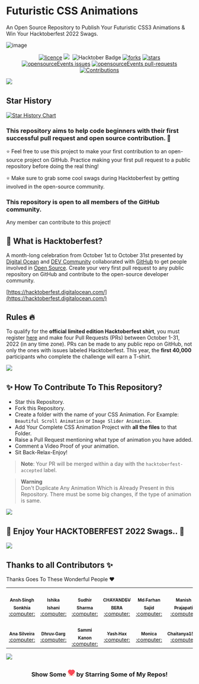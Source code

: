 # Futuristic CSS Animations
An Open Source Repository to Publish Your Futuristic CSS3 Animations & Win Your Hacktoberfest 2022 Swags.

![image](https://user-images.githubusercontent.com/70385488/192114009-0830321a-d227-4a4d-8411-6c03b54d7ce6.png)

<div align="center">

<!--[![Open Source Love](https://firstcontributions.github.io/open-source-badges/badges/open-source-v1/open-source.svg)](https://github.com/AnshSinghSonkhia/Coding-Keyboard-Shortcuts) -->
<!--<img src="https://img.shields.io/static/v1?label=%E2%AD%90&message=If%20Useful&style=style=flat&color=BC4E99" alt="Star Badge"/>-->

<a href="https://github.com/AnshSinghSonkhia/Futuristic-CSS-Animations/blob/master/LICENSE" target="blank"><img src="https://img.shields.io/github/license/AnshSinghSonkhia/Futuristic-CSS-Animations?style=flat" alt="licence"/></a>
![](https://img.shields.io/badge/-Good_First_Issue-blue?style=flat&logo=&logoColor=black)&nbsp;
<img src="https://img.shields.io/badge/Hacktoberfest-2023-blueviolet" alt="Hacktober Badge"/>
<a href="https://github.com/AnshSinghSonkhia/Futuristic-CSS-Animations/fork" target="blank"><img src="https://img.shields.io/github/forks/AnshSinghSonkhia/Futuristic-CSS-Animations?style=flat" alt="forks"/></a>
<a href="https://github.com/AnshSinghSonkhia/Futuristic-CSS-Animations/stargazers" target="blank"><img src="https://img.shields.io/github/stars/AnshSinghSonkhia/Futuristic-CSS-Animations?style=flat" alt="stars"/></a>
<a href="https://github.com/AnshSinghSonkhia/Futuristic-CSS-Animations/issues?q=is%3Aissue+" target="blank"><img src="https://img.shields.io/github/issues/AnshSinghSonkhia/Futuristic-CSS-Animations?style=flat-square" alt="opensourceEvents issues"/></a>
<a href="https://github.com/AnshSinghSonkhia/Futuristic-CSS-Animations/pulls?q=is%3Apr" target="blank"><img src="https://img.shields.io/github/issues-pr/AnshSinghSonkhia/Futuristic-CSS-Animations?style=flat-square" alt="opensourceEvents pull-requests"/></a>
<a href="https://github.com/AnshSinghSonkhia"><img src="https://img.shields.io/badge/Contributions-welcome-green.svg?style=flat&logo=github" alt="Contributions" /></a>

</div>


![](https://i.imgur.com/waxVImv.png)

## Star History

[![Star History Chart](https://api.star-history.com/svg?repos=AnshSinghSonkhia/Futuristic-CSS-Animations&type=Date)](https://star-history.com/#AnshSinghSonkhia/Futuristic-CSS-Animations&Date)



### This repository aims to help code beginners with their first successful pull request and open source contribution. :partying_face:

:star: Feel free to use this project to make your first contribution to an open-source project on GitHub. Practice making your first pull request to a public repository before doing the real thing!

:star: Make sure to grab some cool swags during Hacktoberfest by getting involved in the open-source community.

### This repository is open to all members of the GitHub community.
Any member can contribute to this project!

## :thinking: What is Hacktoberfest?
A month-long celebration from October 1st to October 31st presented by [Digital Ocean](https://hacktoberfest.digitalocean.com/) and [DEV Community](https://dev.to/) collaborated with [GitHub](https://github.com/blog/2433-celebrate-open-source-this-october-with-hacktoberfest) to get people involved in [Open Source](https://github.com/open-source). Create your very first pull request to any public repository on GitHub and contribute to the open-source developer community.

[https://hacktoberfest.digitalocean.com/](https://hacktoberfest.digitalocean.com/)

## Rules :fire:
To qualify for the __official limited edition Hacktoberfest shirt__, you must register [here](https://hacktoberfest.digitalocean.com/) and make four Pull Requests (PRs) between October 1-31, 2022 (in any time zone). PRs can be made to any public repo on GitHub, not only the ones with issues labeled Hacktoberfest. This year, the __first 40,000__ participants who complete the challenge will earn a T-shirt.

![](https://i.imgur.com/waxVImv.png)


## ✨ How To Contribute To This Repository?

* Star this Repository.
* Fork this Repository.
* Create a folder with the name of your CSS Animation. For Example: `Beautiful Scroll Animation` or `Image Slider Animation`.
* Add Your Complete CSS Animation Project with <b>all the files</b> to that Folder.
* Raise a Pull Request mentioning what type of animation you have added.
* Comment a Video Proof of your animation.
* Sit Back-Relax-Enjoy! &nbsp;
> **Note**:
>Your PR will be merged within a day with the `hacktoberfest-accepted` label.

> **Warning** <br>
> Don't Duplicate Any Animation Which is Already Present in this Repository.
> There must be some big changes, if the type of animation is same.

![](https://i.imgur.com/waxVImv.png)


## 🧁 Enjoy Your HACKTOBERFEST 2022 Swags.. 👕
![](https://go.kotisdesign.com/wp-content/uploads/2020/02/digital-ocean-map.jpg)


## Thanks to all Contributors ✨

Thanks Goes To These Wonderful People ❤ <!--([emoji key](https://allcontributors.org/docs/en/emoji-key)):-->

<!-- ALL-CONTRIBUTORS-LIST:START - Do not remove or modify this section -->
<!-- prettier-ignore-start -->
<!-- markdownlint-disable -->
<table>
  <tbody>
    <tr>
      <td align="center"><a href="https://github.com/AnshSinghSonkhia"><img src="https://avatars.githubusercontent.com/u/110414565?v=4?s=100" width="100px;" alt=""/><br /><sub><b>Ansh Singh Sonkhia</b></sub><br> :computer: </a></td>
      <td align="center"><a href="https://github.com/ishani-1255"><img src="https://avatars.githubusercontent.com/u/112965737?v=4?s=100" width="100px;" alt=""/><br /><sub><b>Ishika Ishani</b></sub><br> :computer: </a></td>
      <td align="center"><a href="https://github.com/Sudhir878786"><img src="https://avatars.githubusercontent.com/u/92601949?v=4?s=100" width="100px;" alt=""/><br /><sub><b>Sudhir Sharma</b></sub><br> :computer: </a></td>
      <td align="center"><a href="https://github.com/Chayandev"><img src="https://avatars.githubusercontent.com/u/91884990?v=4?s=100" width="100px;" alt=""/><br /><sub><b>CHAYANDEV BERA</b></sub><br> :computer: </a></td>
      <td align="center"><a href="https://github.com/Farhan-2222"><img src="https://avatars.githubusercontent.com/u/87274221?v=4?s=100" width="100px;" alt=""/><br /><sub><b>Md Farhan Sajid</b></sub><br> :computer: </a></td>
      <td align="center"><a href="https://github.com/pman47"><img src="https://avatars.githubusercontent.com/u/72241422?v=4?s=100" width="100px;" alt=""/><br /><sub><b>Manish Prajapati</b></sub><br> :computer: </a></td>
    </tr>
    <td align="center"><a href="https://github.com/anasilveira9787"><img src="https://avatars.githubusercontent.com/u/93779252?v=4?s=100" width="100px;" alt=""/><br /><sub><b>Ana Silveira</b></sub><br> :computer: </a></td>
    <td align="center"><a href="https://github.com/DhruvGarg9136"><img src="https://avatars.githubusercontent.com/u/91418396?v=4?s=100" width="100px;" alt=""/><br /><sub><b>Dhruv Garg</b></sub><br> :computer: </a></td>
      <td align="center"><a href="https://github.com/SammiKanon"><img src="https://avatars.githubusercontent.com/u/115352825?v=4?s=100" width="100px;" alt=""/><br /><sub><b>Sammi Kanon</b></sub><br> :computer: </a></td>
      <td align="center"><a href="https://github.com/Yash-Hax"><img src="https://avatars.githubusercontent.com/u/75063323?v=4?s=100" width="100px;" alt=""/><br /><sub><b>Yash Hax</b></sub><br> :computer: </a></td>
      <td align="center"><a href="https://github.com/monicacodes"><img src="https://avatars.githubusercontent.com/u/102931868?v=4?s=100" width="100px;" alt=""/><br /><sub><b>Monica</b></sub><br> :computer: </a></td>
      <td align="center"><a href="https://github.com/Chaitanya1512"><img src="https://avatars.githubusercontent.com/u/56156988?v=4?s=100" width="100px;" alt=""/><br /><sub><b>Chaitanya1512</b></sub><br> :computer: </a></td>
    </tr>
  </tbody>
</table>



<!--
## Thanks to all contributors ❤

 <a href = "https://github.com/AnshSinghSonkhia/Futuristic-CSS-Animations/graphs/contributors">
   <img src = "https://contrib.rocks/image?repo=AnshSinghSonkhia/Futuristic-CSS-Animations"/>
 </a>
-->

![](https://i.imgur.com/waxVImv.png)




<div align="center">

<h3> Show Some <img src="https://github.com/AnshSinghSonkhia/AnshSinghSonkhia/blob/main/icons/love.png" title="Love" alt="Love" width="20" height="20"/> by Starring Some of My Repos! </h3>

</div>
